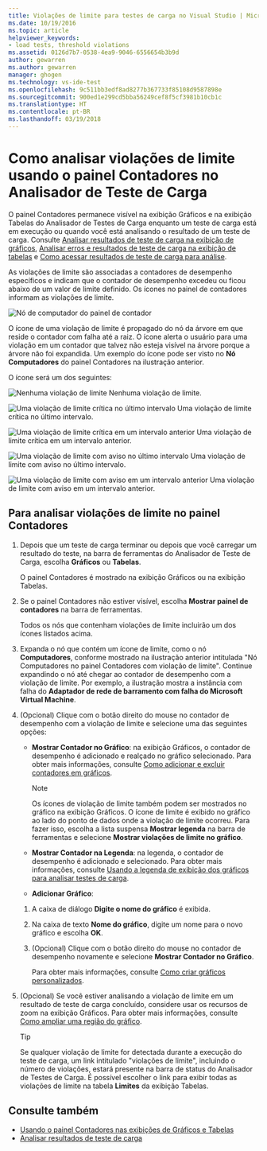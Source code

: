 ```yaml
---
title: Violações de limite para testes de carga no Visual Studio | Microsoft Docs
ms.date: 10/19/2016
ms.topic: article
helpviewer_keywords:
- load tests, threshold violations
ms.assetid: 0126d7b7-0538-4ea9-9046-6556654b3b9d
author: gewarren
ms.author: gewarren
manager: ghogen
ms.technology: vs-ide-test
ms.openlocfilehash: 9c511bb3edf8ad8277b367733f85108d9587898e
ms.sourcegitcommit: 900ed1e299cd5bba56249cef8f5cf3981b10cb1c
ms.translationtype: HT
ms.contentlocale: pt-BR
ms.lasthandoff: 03/19/2018
---
```

# <a name="how-to-analyze-threshold-violations-using-the-counters-panel-in-load-test-analyzer"></a>Como analisar violações de limite usando o painel Contadores no Analisador de Teste de Carga

O painel Contadores permanece visível na exibição Gráficos e na exibição Tabelas do Analisador de Testes de Carga enquanto um teste de carga está em execução ou quando você está analisando o resultado de um teste de carga. Consulte [Analisar resultados de teste de carga na exibição de gráficos](../test/analyze-load-test-results-in-the-graphs-view.md), [Analisar erros e resultados de teste de carga na exibição de tabelas](../test/analyze-load-test-results-and-errors-in-the-tables-view.md) e [Como acessar resultados de teste de carga para análise](../test/how-to-access-load-test-results-for-analysis.md).

 As violações de limite são associadas a contadores de desempenho específicos e indicam que o contador de desempenho excedeu ou ficou abaixo de um valor de limite definido. Os ícones no painel de contadores informam as violações de limite.

 ![Nó de computador do painel de contador](../test/media/ltest_compnode.png "LTest_CompNode")

 O ícone de uma violação de limite é propagado do nó da árvore em que reside o contador com falha até a raiz. O ícone alerta o usuário para uma violação em um contador que talvez não esteja visível na árvore porque a árvore não foi expandida. Um exemplo do ícone pode ser visto no **Nó Computadores** do painel Contadores na ilustração anterior.

 O ícone será um dos seguintes:

 ![Nenhuma violação de limite](../test/media/icon_ltest_1.gif "Icon_LTest_1") Nenhuma violação de limite.

 ![Uma violação de limite crítica no último intervalo](../test/media/icon_ltest_2.gif "Icon_LTest_2") Uma violação de limite crítica no último intervalo.

 ![Uma violação de limite crítica em um intervalo anterior](../test/media/icon_ltest_3.gif "Icon_LTest_3") Uma violação de limite crítica em um intervalo anterior.

 ![Uma violação de limite com aviso no último intervalo](../test/media/icon_ltest_4.gif "Icon_LTest_4") Uma violação de limite com aviso no último intervalo.

 ![Uma violação de limite com aviso em um intervalo anterior](../test/media/icon_ltest_5.gif "Icon_LTest_5") Uma violação de limite com aviso em um intervalo anterior.

## <a name="to-analyze-threshold-violations-in-the-counters-panel"></a>Para analisar violações de limite no painel Contadores

1.  Depois que um teste de carga terminar ou depois que você carregar um resultado do teste, na barra de ferramentas do Analisador de Teste de Carga, escolha **Gráficos** ou **Tabelas**.

     O painel Contadores é mostrado na exibição Gráficos ou na exibição Tabelas.

2.  Se o painel Contadores não estiver visível, escolha **Mostrar painel de contadores** na barra de ferramentas.

     Todos os nós que contenham violações de limite incluirão um dos ícones listados acima.

3.  Expanda o nó que contém um ícone de limite, como o nó **Computadores**, conforme mostrado na ilustração anterior intitulada "Nó Computadores no painel Contadores com violação de limite". Continue expandindo o nó até chegar ao contador de desempenho com a violação de limite. Por exemplo, a ilustração mostra a instância com falha do **Adaptador de rede de barramento com falha do Microsoft Virtual Machine**.

4.  (Opcional) Clique com o botão direito do mouse no contador de desempenho com a violação de limite e selecione uma das seguintes opções:

    -   **Mostrar Contador no Gráfico**: na exibição Gráficos, o contador de desempenho é adicionado e realçado no gráfico selecionado. Para obter mais informações, consulte [Como adicionar e excluir contadores em gráficos](../test/how-to-add-and-delete-counters-on-graphs-in-load-test-results.md).

        > [!NOTE]
        > Os ícones de violação de limite também podem ser mostrados no gráfico na exibição Gráficos. O ícone de limite é exibido no gráfico ao lado do ponto de dados onde a violação de limite ocorreu. Para fazer isso, escolha a lista suspensa **Mostrar legenda** na barra de ferramentas e selecione **Mostrar violações de limite no gráfico**.

    -   **Mostrar Contador na Legenda**: na legenda, o contador de desempenho é adicionado e selecionado. Para obter mais informações, consulte [Usando a legenda de exibição dos gráficos para analisar testes de carga](../test/use-the-graphs-view-legend-to-analyze-load-tests.md).

    -   **Adicionar Gráfico**:

    1.  A caixa de diálogo **Digite o nome do gráfico** é exibida.

    2.  Na caixa de texto **Nome do gráfico**, digite um nome para o novo gráfico e escolha **OK**.

    3.  (Opcional) Clique com o botão direito do mouse no contador de desempenho novamente e selecione **Mostrar Contador no Gráfico**.

         Para obter mais informações, consulte [Como criar gráficos personalizados](../test/how-to-create-custom-graphs-in-load-test-results.md).

5.  (Opcional) Se você estiver analisando a violação de limite em um resultado de teste de carga concluído, considere usar os recursos de zoom na exibição Gráficos. Para obter mais informações, consulte [Como ampliar uma região do gráfico](../test/how-to-zoom-in-on-a-region-of-the-graph-in-load-test-results.md).

    > [!TIP]
    > Se qualquer violação de limite for detectada durante a execução do teste de carga, um link intitulado "violações de limite", incluindo o número de violações, estará presente na barra de status do Analisador de Testes de Carga. É possível escolher o link para exibir todas as violações de limite na tabela **Limites** da exibição Tabelas.

## <a name="see-also"></a>Consulte também

- [Usando o painel Contadores nas exibições de Gráficos e Tabelas](../test/counters-panel-in-load-test-analyzer.md)
- [Analisar resultados de teste de carga](../test/analyze-load-test-results-using-the-load-test-analyzer.md)